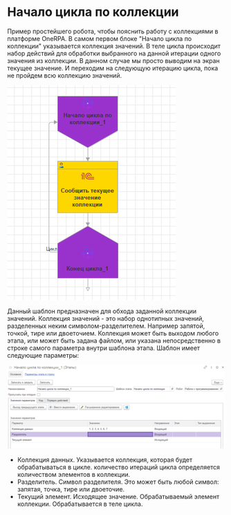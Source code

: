 # Начало цикла по коллекции

Пример простейшего робота, чтобы пояснить работу с коллекциями в платформе OneRPA. В самом первом блоке "Начало цикла по коллекции" указывается коллекция значений. В теле цикла происходит набор действий для обработки выбранного на данной итерации одного значения из коллекции. В данном случае мы просто выводим на экран текущее значение. И переходим на следующую итерацию цикла, пока не пройдем всю коллекцию значений.

![](<../../../../.gitbook/assets/Цикл по коллекции - пример робота.png>)

Данный шаблон предназначен для обхода заданной коллекции значений. Коллекция значений - это набор однотипных значений, разделенных неким символом-разделителем. Например запятой, точкой, тире или двоеточием. Коллекция может быть выходом любого этапа, или может быть задана файлом, или указана непосредственно в строке самого параметра внутри шаблона этапа. Шаблон имеет следующие параметры:

![](<../../../../.gitbook/assets/начало цикла по коллекции.png>)

* Коллекция данных. Указывается коллекция, которая будет обрабатываться в цикле. количество итераций цикла определяется количеством элементов в коллекции.
* Разделитель. Символ разделителя. Это может быть любой символ: запятая, точка, тире или двоеточие.
* Текущий элемент. Исходящее значение. Обрабатываемый элемент коллекции. Обрабатывается в теле цикла.
